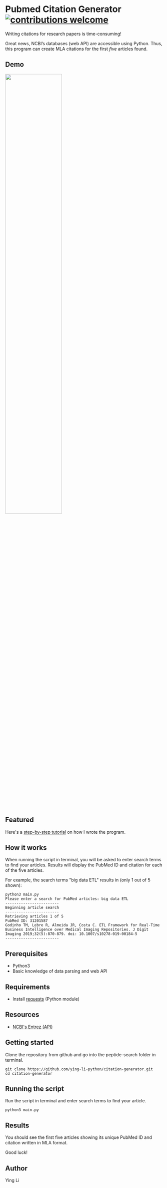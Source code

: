 # Pubmed Citation Generator [![contributions welcome](https://img.shields.io/badge/contributions-welcome-brightgreen.svg?style=flat)](https://github.com/dwyl/esta/issues)


Writing citations for research papers is time-consuming!

Great news, NCBI’s databases (web API) are accessible using Python. Thus, this program can create MLA citations for the first *five* articles found.

## Demo 

<img src="https://github.com/ying-li-python/citation-generator/blob/master/Images/citation-demo.gif?raw=true" height="60%">

## Featured 
Here's a [step-by-step tutorial](https://yingli.dev/blog/posts/2020-01-30-generate-citations-with-python.html) on how I wrote the program.

## How it works 
When running the script in terminal, you will be asked to enter search terms to find your articles. Results will display the PubMed ID and citation for each of the five articles. 

For example, the search terms "big data ETL" results in (only 1 out of 5 shown): 
```
python3 main.py 
Please enter a search for PubMed articles: big data ETL
------------------------
Beginning article search
------------------------
Retrieving articles 1 of 5
PubMed ID: 31201587
Godinho TM, Lebre R, Almeida JR, Costa C. ETL Framework for Real-Time Business Intelligence over Medical Imaging Repositories. J Digit Imaging 2019;32(5):870-879. doi: 10.1007/s10278-019-00184-5
------------------------
```


## Prerequisites
- Python3
- Basic knowledge of data parsing and web API 

## Requirements
- Install [requests](https://www.pythonforbeginners.com/requests/using-requests-in-python) (Python module)

## Resources 
- [NCBI's Entrez (API)](https://www.ncbi.nlm.nih.gov/books/NBK25500/) 

## Getting started 
Clone the repository from github and go into the peptide-search folder in terminal.
```
git clone https://github.com/ying-li-python/citation-generator.git
cd citation-generator
```

## Running the script 

Run the script in terminal and enter search terms to find your article.
```
python3 main.py
```

## Results 
You should see the first five articles showing its unique PubMed ID and citation written in MLA format. 

Good luck! 

## Author
Ying Li 
